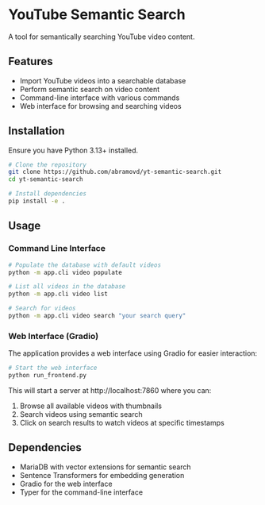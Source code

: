 # YouTube Semantic Search

A tool for semantically searching YouTube video content.

## Features

- Import YouTube videos into a searchable database
- Perform semantic search on video content
- Command-line interface with various commands
- Web interface for browsing and searching videos

## Installation

Ensure you have Python 3.13+ installed.

```bash
# Clone the repository
git clone https://github.com/abramovd/yt-semantic-search.git
cd yt-semantic-search

# Install dependencies
pip install -e .
```

## Usage

### Command Line Interface

```bash
# Populate the database with default videos
python -m app.cli video populate

# List all videos in the database
python -m app.cli video list

# Search for videos
python -m app.cli video search "your search query"
```

### Web Interface (Gradio)

The application provides a web interface using Gradio for easier interaction:

```bash
# Start the web interface
python run_frontend.py
```

This will start a server at http://localhost:7860 where you can:

1. Browse all available videos with thumbnails
2. Search videos using semantic search
3. Click on search results to watch videos at specific timestamps

## Dependencies

- MariaDB with vector extensions for semantic search
- Sentence Transformers for embedding generation
- Gradio for the web interface
- Typer for the command-line interface
